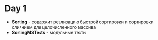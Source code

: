 # Day 1

- **Sorting** - содержит реализацию быстрой сортировки и сортировки слиянием для целочисленного массива
- **SortingMSTests** - модульные тесты

